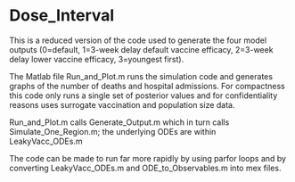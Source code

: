 # Dose_Interval
 
This is a reduced version of the code used to generate the four model outputs (0=default, 1=3-week delay default vaccine efficacy, 2=3-week delay lower vaccine efficacy, 3=youngest first). 

The Matlab file Run_and_Plot.m runs the simulation code and generates graphs of the number of deaths and hospital admissions. For compactness this code only runs a single set of posterior values and for confidentiality reasons uses surrogate vaccination and population size data.

Run_and_Plot.m calls Generate_Output.m which in turn calls Simulate_One_Region.m; the underlying ODEs are within LeakyVacc_ODEs.m

The code can be made to run far more rapidly by using parfor loops and by converting LeakyVacc_ODEs.m and ODE_to_Observables.m into mex files.
